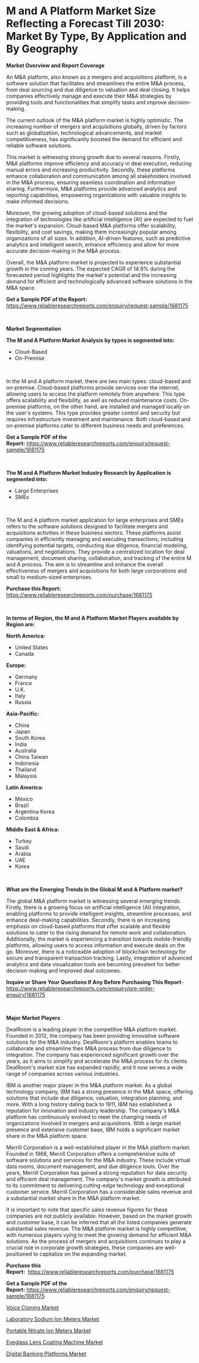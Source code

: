 <p><h1>M and A Platform Market Size Reflecting a Forecast Till 2030: Market By Type, By Application and By Geography</h1></p><p><strong>Market Overview and Report Coverage</strong></p>
<p><p>An M&A platform, also known as a mergers and acquisitions platform, is a software solution that facilitates and streamlines the entire M&A process, from deal sourcing and due diligence to valuation and deal closing. It helps companies effectively manage and execute their M&A strategies by providing tools and functionalities that simplify tasks and improve decision-making.</p><p>The current outlook of the M&A platform market is highly optimistic. The increasing number of mergers and acquisitions globally, driven by factors such as globalization, technological advancements, and market competitiveness, has significantly boosted the demand for efficient and reliable software solutions.</p><p>This market is witnessing strong growth due to several reasons. Firstly, M&A platforms improve efficiency and accuracy in deal execution, reducing manual errors and increasing productivity. Secondly, these platforms enhance collaboration and communication among all stakeholders involved in the M&A process, ensuring seamless coordination and information sharing. Furthermore, M&A platforms provide advanced analytics and reporting capabilities, empowering organizations with valuable insights to make informed decisions.</p><p>Moreover, the growing adoption of cloud-based solutions and the integration of technologies like artificial intelligence (AI) are expected to fuel the market's expansion. Cloud-based M&A platforms offer scalability, flexibility, and cost savings, making them increasingly popular among organizations of all sizes. In addition, AI-driven features, such as predictive analytics and intelligent search, enhance efficiency and allow for more accurate decision-making in the M&A process.</p><p>Overall, the M&A platform market is projected to experience substantial growth in the coming years. The expected CAGR of 14.9% during the forecasted period highlights the market's potential and the increasing demand for efficient and technologically advanced software solutions in the M&A space.</p></p>
<p><strong>Get a Sample PDF of the Report:</strong> <a href="https://www.reliableresearchreports.com/enquiry/request-sample/1681175">https://www.reliableresearchreports.com/enquiry/request-sample/1681175</a></p>
<p>&nbsp;</p>
<p><strong>Market Segmentation</strong></p>
<p><strong>The M and A Platform Market Analysis by types is segmented into:</strong></p>
<p><ul><li>Cloud-Based</li><li>On-Premise</li></ul></p>
<p>&nbsp;</p>
<p><p>In the M and A platform market, there are two main types: cloud-based and on-premise. Cloud-based platforms provide services over the internet, allowing users to access the platform remotely from anywhere. This type offers scalability and flexibility, as well as reduced maintenance costs. On-premise platforms, on the other hand, are installed and managed locally on the user's systems. This type provides greater control and security but requires infrastructure investment and maintenance. Both cloud-based and on-premise platforms cater to different business needs and preferences.</p></p>
<p><strong>Get a Sample PDF of the Report:</strong>&nbsp;<a href="https://www.reliableresearchreports.com/enquiry/request-sample/1681175">https://www.reliableresearchreports.com/enquiry/request-sample/1681175</a></p>
<p>&nbsp;</p>
<p><strong>The M and A Platform Market Industry Research by Application is segmented into:</strong></p>
<p><ul><li>Large Enterprises</li><li>SMEs</li></ul></p>
<p>&nbsp;</p>
<p><p>The M and A platform market application for large enterprises and SMEs refers to the software solutions designed to facilitate mergers and acquisitions activities in these business sectors. These platforms assist companies in efficiently managing and executing transactions, including identifying potential targets, conducting due diligence, financial modeling, valuations, and negotiations. They provide a centralized location for deal management, document sharing, collaboration, and tracking of the entire M and A process. The aim is to streamline and enhance the overall effectiveness of mergers and acquisitions for both large corporations and small to medium-sized enterprises.</p></p>
<p><strong>Purchase this Report:</strong>&nbsp; <a href="https://www.reliableresearchreports.com/purchase/1681175">https://www.reliableresearchreports.com/purchase/1681175</a></p>
<p>&nbsp;</p>
<p><strong>In terms of Region, the M and A Platform Market Players available by Region are:</strong></p>
<p>
    <p> <strong> North America: </strong>
        <ul>
            <li>United States</li>
            <li>Canada</li>
        </ul>
        </p> 
    <p> <strong> Europe: </strong>
        <ul>
            <li>Germany</li>
            <li>France</li>
            <li>U.K.</li>
            <li>Italy</li>
            <li>Russia</li>
        </ul>
        </p> 
    <p> <strong> Asia-Pacific: </strong>
        <ul>
            <li>China</li>
            <li>Japan</li>
            <li>South Korea</li>
            <li>India</li>
            <li>Australia</li>
            <li>China Taiwan</li>
            <li>Indonesia</li>
            <li>Thailand</li>
            <li>Malaysia</li>
        </ul>
        </p> 
    <p> <strong> Latin America: </strong>
        <ul>
            <li>Mexico</li>
            <li>Brazil</li>
            <li>Argentina Korea</li>
            <li>Colombia</li>
        </ul>
        </p> 
    <p> <strong> Middle East & Africa: </strong>
        <ul>
            <li>Turkey</li>
            <li>Saudi</li>
            <li>Arabia</li>
            <li>UAE</li>
            <li>Korea</li>
        </ul>
    </p>
    </p>
<p>&nbsp;</p>
<p><strong>What are the Emerging Trends in the Global M and A Platform market?</strong></p>
<p><p>The global M&A platform market is witnessing several emerging trends. Firstly, there is a growing focus on artificial intelligence (AI) integration, enabling platforms to provide intelligent insights, streamline processes, and enhance deal-making capabilities. Secondly, there is an increasing emphasis on cloud-based platforms that offer scalable and flexible solutions to cater to the rising demand for remote work and collaboration. Additionally, the market is experiencing a transition towards mobile-friendly platforms, allowing users to access information and execute deals on the go. Moreover, there is a noticeable adoption of blockchain technology for secure and transparent transaction tracking. Lastly, integration of advanced analytics and data visualization tools are becoming prevalent for better decision-making and improved deal outcomes.</p></p>
<p><strong>Inquire or Share Your Questions If Any Before Purchasing This Report</strong>- <a href="https://www.reliableresearchreports.com/enquiry/pre-order-enquiry/1681175">https://www.reliableresearchreports.com/enquiry/pre-order-enquiry/1681175</a></p>
<p>&nbsp;</p>
<p><strong>Major Market Players</strong></p>
<p><p>DealRoom is a leading player in the competitive M&A platform market. Founded in 2012, the company has been providing innovative software solutions for the M&A industry. DealRoom's platform enables teams to collaborate and streamline their M&A process from due diligence to integration. The company has experienced significant growth over the years, as it aims to simplify and accelerate the M&A process for its clients. DealRoom's market size has expanded rapidly, and it now serves a wide range of companies across various industries.</p><p>IBM is another major player in the M&A platform market. As a global technology company, IBM has a strong presence in the M&A space, offering solutions that include due diligence, valuation, integration planning, and more. With a long history dating back to 1911, IBM has established a reputation for innovation and industry leadership. The company's M&A platform has continuously evolved to meet the changing needs of organizations involved in mergers and acquisitions. With a large market presence and extensive customer base, IBM holds a significant market share in the M&A platform space.</p><p>Merrill Corporation is a well-established player in the M&A platform market. Founded in 1968, Merrill Corporation offers a comprehensive suite of software solutions and services for the M&A industry. These include virtual data rooms, document management, and due diligence tools. Over the years, Merrill Corporation has gained a strong reputation for data security and efficient deal management. The company's market growth is attributed to its commitment to delivering cutting-edge technology and exceptional customer service. Merrill Corporation has a considerable sales revenue and a substantial market share in the M&A platform market.</p><p>It is important to note that specific sales revenue figures for these companies are not publicly available. However, based on the market growth and customer base, it can be inferred that all the listed companies generate substantial sales revenue. The M&A platform market is highly competitive, with numerous players vying to meet the growing demand for efficient M&A solutions. As the process of mergers and acquisitions continues to play a crucial role in corporate growth strategies, these companies are well-positioned to capitalize on the expanding market.</p></p>
<p><strong>Purchase this Report:</strong>&nbsp;&nbsp;<a href="https://www.reliableresearchreports.com/purchase/1681175">https://www.reliableresearchreports.com/purchase/1681175</a></p>
<p></p>
<p><strong>Get a Sample PDF of the Report:</strong>&nbsp;<a href="https://www.reliableresearchreports.com/enquiry/request-sample/1681175">https://www.reliableresearchreports.com/enquiry/request-sample/1681175</a></p>
<p><p><a href="https://medium.com/@malliekozey2023/voice-cloning-market-current-market-share-cagr-growth-projection-and-forecast-till-2030-780a1e9588da">Voice Cloning Market</a></p><p><a href="https://www.linkedin.com/pulse/laboratory-sodium-ion-meters-market-insights-players-forecast-hpdsc/">Laboratory Sodium Ion Meters Market</a></p><p><a href="https://www.linkedin.com/pulse/portable-nitrate-ion-meters-market-size-share-global-analysis-xgv6c/">Portable Nitrate Ion Meters Market</a></p><p><a href="https://github.com/lbird53714/Market-Research-Report-List-1/blob/main/eyeglass-lens-coating-machine-market.md">Eyeglass Lens Coating Machine Market</a></p><p><a href="https://medium.com/@coltruecker/digital-banking-platforms-market-insight-market-trends-growth-forecasted-from-2023-to-2030-23a192106e0c">Digital Banking Platforms Market</a></p></p>